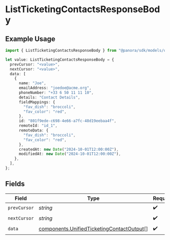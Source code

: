 # ListTicketingContactsResponseBody

## Example Usage

```typescript
import { ListTicketingContactsResponseBody } from "@panora/sdk/models/operations";

let value: ListTicketingContactsResponseBody = {
  prevCursor: "<value>",
  nextCursor: "<value>",
  data: [
    {
      name: "Joe",
      emailAddress: "joedoe@acme.org",
      phoneNumber: "+33 6 50 11 11 10",
      details: "Contact Details",
      fieldMappings: {
        "fav_dish": "broccoli",
        "fav_color": "red",
      },
      id: "801f9ede-c698-4e66-a7fc-48d19eebaa4f",
      remoteId: "id_1",
      remoteData: {
        "fav_dish": "broccoli",
        "fav_color": "red",
      },
      createdAt: new Date("2024-10-01T12:00:00Z"),
      modifiedAt: new Date("2024-10-01T12:00:00Z"),
    },
  ],
};
```

## Fields

| Field                                                                                                  | Type                                                                                                   | Required                                                                                               | Description                                                                                            |
| ------------------------------------------------------------------------------------------------------ | ------------------------------------------------------------------------------------------------------ | ------------------------------------------------------------------------------------------------------ | ------------------------------------------------------------------------------------------------------ |
| `prevCursor`                                                                                           | *string*                                                                                               | :heavy_check_mark:                                                                                     | N/A                                                                                                    |
| `nextCursor`                                                                                           | *string*                                                                                               | :heavy_check_mark:                                                                                     | N/A                                                                                                    |
| `data`                                                                                                 | [components.UnifiedTicketingContactOutput](../../models/components/unifiedticketingcontactoutput.md)[] | :heavy_check_mark:                                                                                     | N/A                                                                                                    |